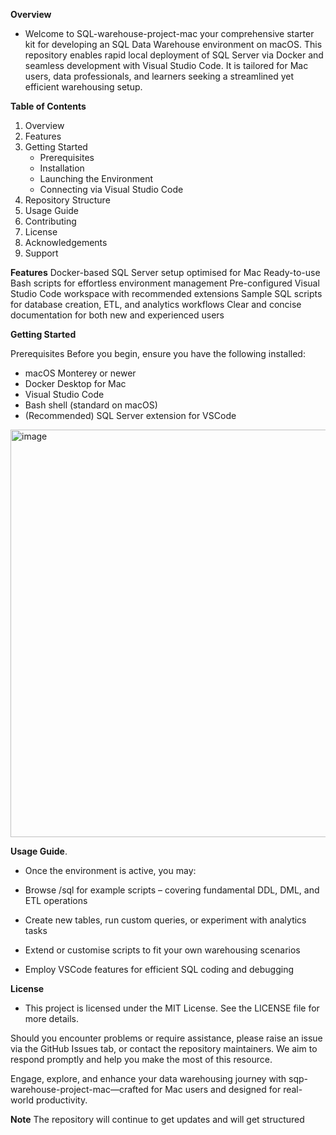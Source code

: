 **Overview**
- Welcome to SQL-warehouse-project-mac your comprehensive starter kit for developing an SQL Data Warehouse environment on macOS.
This repository enables rapid local deployment of SQL Server via Docker and seamless development with Visual Studio Code.
It is tailored for Mac users, data professionals, and learners seeking a streamlined yet efficient warehousing setup.

**Table of Contents**
1. Overview
2. Features
3. Getting Started
   - Prerequisites
   - Installation
   - Launching the Environment
   - Connecting via Visual Studio Code
4. Repository Structure
5. Usage Guide
6. Contributing
7. License
8. Acknowledgements
9. Support


**Features**
Docker-based SQL Server setup optimised for Mac
Ready-to-use Bash scripts for effortless environment management
Pre-configured Visual Studio Code workspace with recommended extensions
Sample SQL scripts for database creation, ETL, and analytics workflows
Clear and concise documentation for both new and experienced users

**Getting Started**

Prerequisites
Before you begin, ensure you have the following installed:
- macOS Monterey or newer
- Docker Desktop for Mac
- Visual Studio Code
- Bash shell (standard on macOS)
- (Recommended) SQL Server extension for VSCode


<img width="1561" height="652" alt="image" src="https://github.com/user-attachments/assets/d0ef87f5-39df-4cb8-b5dc-b3af7d9f6cb2" />


**Usage Guide**.
- Once the environment is active, you may:

  
- Browse /sql for example scripts – covering fundamental DDL, DML, and ETL operations
- Create new tables, run custom queries, or experiment with analytics tasks
- Extend or customise scripts to fit your own warehousing scenarios
- Employ VSCode features for efficient SQL coding and debugging

**License**
- This project is licensed under the MIT License. See the LICENSE file for more details.



Should you encounter problems or require assistance, please raise an issue via the GitHub Issues tab, or contact the repository maintainers. We aim to respond promptly and help you make the most of this resource.

Engage, explore, and enhance your data warehousing journey with sqp-warehouse-project-mac—crafted for Mac users and designed for real-world productivity.

**Note**
The repository will continue to get updates and will get structured 
